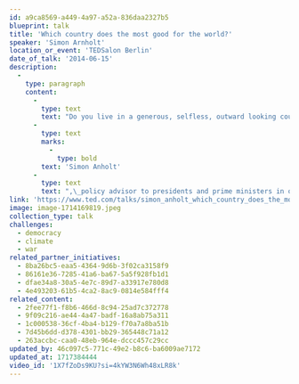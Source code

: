 ```yaml
---
id: a9ca8569-a449-4a97-a52a-836daa2327b5
blueprint: talk
title: 'Which country does the most good for the world?'
speaker: 'Simon Arnholt'
location_or_event: 'TEDSalon Berlin'
date_of_talk: '2014-06-15'
description:
  -
    type: paragraph
    content:
      -
        type: text
        text: "Do you live in a generous, selfless, outward looking country, one that cares about humanity and the planet? For 20 years,\_"
      -
        type: text
        marks:
          -
            type: bold
        text: 'Simon Anholt'
      -
        type: text
        text: ",\_policy advisor to presidents and prime ministers in over fifty countries,\_has been thinking about what living in a “good country” means.\_\_"
link: 'https://www.ted.com/talks/simon_anholt_which_country_does_the_most_good_for_the_world'
image: image-1714169819.jpeg
collection_type: talk
challenges:
  - democracy
  - climate
  - war
related_partner_initiatives:
  - 8ba26bc5-eaa5-4364-9d6b-3f02ca3158f9
  - 86161e36-7285-41a6-ba67-5a5f928fb1d1
  - dfae34a8-30a5-4e7c-89d7-a33917e780d8
  - 4e493203-61b5-4ca2-8ac9-0814e584fff4
related_content:
  - 2fee77f1-f8b6-466d-8c94-25ad7c372778
  - 9f09c216-ae44-4a47-badf-16a8ab75a311
  - 1c000538-36cf-4ba4-b129-f70a7a8ba51b
  - 7d45b6dd-d378-4301-bb29-365448c71a12
  - 263accbc-caa0-48eb-964e-dccc457c29cc
updated_by: 46c097c5-771c-49e2-b8c6-ba6009ae7172
updated_at: 1717384444
video_id: '1X7fZoDs9KU?si=4kYW3N6Wh48xLR8k'
---
```

